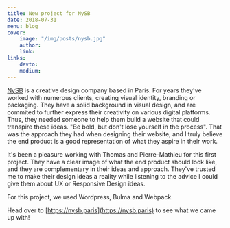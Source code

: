 ```yaml
---
title: New project for NySB
date: 2018-07-31
menu: blog
cover:
    image: "/img/posts/nysb.jpg"
    author:
    link:
links:
    devto:
    medium:
---
```

[NySB](https://nysb.paris) is a creative design company based in Paris. For years they've worked with numerous clients, creating visual identity, branding or packaging. They have a solid background in visual design, and are commited to further express their creativity on various digital platforms. Thus, they needed someone to help them build a website that could transpire these ideas. "Be bold, but don't lose yourself in the process". That was the approach they had when designing their website, and I truly believe the end product is a good representation of what they aspire in their work.

It's been a pleasure working with Thomas and Pierre-Mathieu for this first project. They have a clear image of what the end product should look like, and they are complementary in their ideas and approach. They've trusted me to make their design ideas a reality while listening to the advice I could give them about UX or Responsive Design ideas.

For this project, we used Wordpress, Bulma and Webpack.

Head over to [https://nysb.paris](https://nysb.paris) to see what we came up with!
